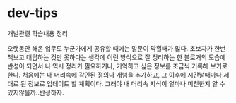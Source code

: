 # dev-tips
개발관련 학습내용 정리

오랫동안 해온 업무도 누군가에게 공유할 때에는 말문이 막힐때가 많다. 초보자가 한번 책보고 대답하는 것만 못하다는 생각에
이런 방식으로 잘 정리하는 한 블로거의 모습에 반성이 되면서 나 역시 정리가 필요하거나, 기억하고 싶은 정보를 조금씩 기록해
보기로 한다. 처음에는 내 머리속에 각인된 정의나 개념을 추가하고, 그 이후에 시간날때마다 제대로 된 정보로 업데이트 할 계획이다.
그래야 내 머리속 지식이 얼마나 미천한지 알 수 있지않을까..반성하자.
